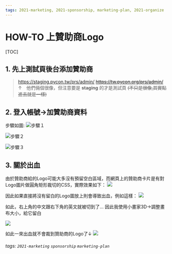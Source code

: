 ```yaml
---
tags: 2021-marketing, 2021-sponsorship, marketing-plan, 2021-organize
---
```



# HOW-TO 上贊助商Logo

[TOC]

## 1. 先上測試頁後台添加贊助商

> https://staging.pycon.tw/prs/admin/
> ~~https://tw.pycon.org/prs/admin/~~
↑　他們倆個很像，但注意要是 **staging**  的才是測試頁
~~(不只是很像,其實點進去就是一樣)~~

## 2. 登入帳號→加贊助商資料

步驟如圖:
![步驟１](https://i.imgur.com/4lzTOU6.jpg)

![步驟２](https://i.imgur.com/NrTmGft.jpg)

![步驟３](https://i.imgur.com/x04O6yJ.jpg)


## 3. 關於出血

由於贊助商給的Logo可能大多沒有預留空白區域，而網頁上的贊助商卡片是有對Logo圖片做圓角矩形裁切的CSS，實際效果如下：
![](https://i.imgur.com/aZFGvrs.jpg)

因此如果直接將沒有留白的Logo圖放上則會導致出血，例如這樣：
![](https://i.imgur.com/KYhTBj0.png)

如此，右上角的中文跟右下角的英文就被切到了...
因此我使用小畫家3D→調整畫布大小，給它留白

![](https://i.imgur.com/nzAVwRL.jpg)

如此一來出血就不會裁到贊助商的Logo了↓
![](https://i.imgur.com/JW8c9yB.png)

###### tags: `2021-marketing` `sponsorship` `marketing-plan` 